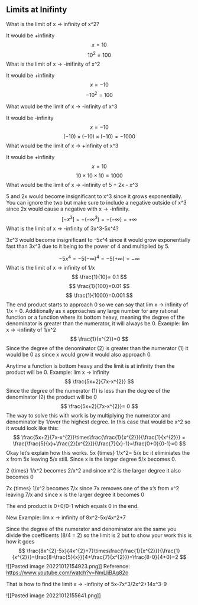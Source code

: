 Limits at Inifinty
---

What is the limit of x → infinity of x^2?

It would be +infinity
$$
x=10
$$
$$
10^{2}=100
$$
What is the limit of x → -inifinity of x^2

It would be +infinity
$$
x=-10
$$
$$-10^{2}=100
$$

What would be the limit of x → -infinity of x^3

It would be -infinity
$$
x = -10
$$
$$
(-10)\times(-10)\times(-10)=-1000
$$
What would be the limit of x → +infinity of x^3

It would be +infinity
$$
x = 10
$$
$$
10 \times10 \times10= 1000
$$
What would be the limit of x → -infinity of 5 + 2x - x^3

5 and 2x would become insignificant to x^3 since it grows exponentially. You can ignore the two but make sure to include a negative outside of x^3 since 2x would cause a negative with x → -infinity.
$$
[-x^{3}]=-(-\infty^{3})=-(-\infty)= +\infty
$$
What is the limit of x → -infinity of 3x^3-5x^4?

3x^3 would become insignificant to -5x^4 since it would grow exponentially fast than 3x^3 due to it being to the power of 4 and multiplied by 5.

$$
-5x^4=-5(-\infty)^{4}=-5(+\infty)=-\infty
$$
What is the limit of x → infinity of 1/x
$$
\frac{1}{10}= 0.1
$$
$$
\frac{1}{100}=0.01
$$
$$
\frac{1}{1000}=0.001
$$
The end product starts to approach 0 so we can say that lim x → infinity of 1/x = 0. Additionally as x approaches any large number for any rational function or a function where its bottom heavy, meaning the degree of the denominator is greater than the numerator, it will always be 0. 
Example:
lim x → -infinity of 1/x^2
$$
\frac{1}{x^{2}}=0
$$
Since the degree of the denominator (2) is greater than the numerator (1) it would be 0 as since x would grow it would also approach 0.

Anytime a function is bottom heavy and the limit is at infinity then the product will be 0.
Example:
lim x → infinity
$$
\frac{5x+2}{7x-x^{2}}
$$
Since the degree of the numerator (1) is less than the degree of the denominator (2) the product will be 0
$$
\frac{5x+2}{7x-x^{2}}= 0
$$
The way to solve this with work is by multiplying the numerator and denominator by 1/over the highest degree. In this case that would be x^2 so it would look like this:
$$
\frac{5x+2}{7x-x^{2}}\times\frac{\frac{1}{x^{2}}}{\frac{1}{x^{2}}} = \frac{\frac{5}{x}+\frac{2}{x^{2}}}{\frac{7}{x}-1}=\frac{0+0}{0-1}=0
$$
Okay let’s explain how this works. 5x {times} 1/x^2= 5/x bc it eliminiates the x from 5x leaving 5/x still. Since x is the larger degree 5/x becomes 0.

2 {times} 1/x^2 becomes 2/x^2 and since x^2 is the larger degree it also becomes 0

7x {times} 1/x^2 becomes 7/x since 7x removes one of the x’s from x^2 leaving 7/x and since x is the larger degree it becomes 0

The end product is 0+0/0-1 which equals 0 in the end. 

New Example:
lim x → infinity of 8x^2-5x/4x^2+7 

Since the degree of the numerator and denominator are the same you divide the coefficents (8/4 = 2) so the limit is 2 but to show your work this is how it goes 
$$
\frac{8x^{2}-5x}{4x^{2}+7}\times\frac{\frac{1}{x^{2}}}{\frac{1}{x^{2}}}=\frac{8-\frac{5}{x}}{4+\frac{7}{x^{2}}}=\frac{8-0}{4+0}=2
$$
![[Pasted image 20221012154923.png]]
Reference: https://www.youtube.com/watch?v=NmLljBAg82o

That is how to find the limit x → -infinity of 5x-7x^3/2x^2+14x^3-9

![[Pasted image 20221012155641.png]]
